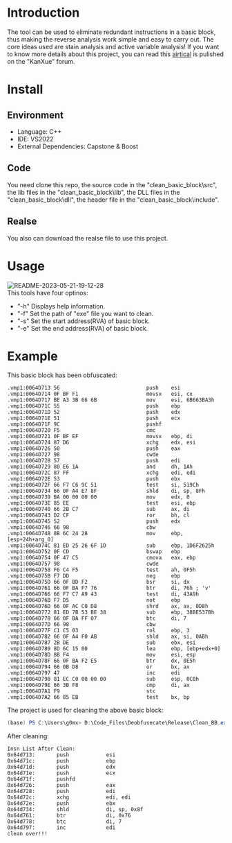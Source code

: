 # Introduction
The tool can be used to eliminate redundant instructions in a basic block, thus making the reverse analysis work simple and easy to carry out. The core ideas used are stain analysis and active variable analysis! If you want to know more details about this project, you can read this [airtical](https://bbs.kanxue.com/thread-277825.htm) is pulished on the "KanXue" forum.  
# Install 
## Environment
- Language: C++
- IDE: VS2022
- External Dependencies: Capstone & Boost
## Code
You need clone this repo, the source code in the "clean_basic_block\src", the lib files in the "clean_basic_block\lib", the DLL files in the "clean_basic_block\dll", the header file in the "clean_basic_block\include".  
## Realse
You also can download the realse file to use this project.
# Usage
![README-2023-05-21-19-12-28](https://g0mx-picbed.oss-cn-beijing.aliyuncs.com/blogs/pictures/README-2023-05-21-19-12-28.png)  
This tools have four optinos: 
- "-h" Displays help information.
- "-f" Set the path of "exe" file you want to clean.  
- "-s" Set the start address(RVA) of basic block.
- "-e" Set the end address(RVA) of basic block.
# Example
This basic block has been obfuscated:  
```x86asm
.vmp1:0064D713 56                            push    esi
.vmp1:0064D714 0F BF F1                      movsx   esi, cx
.vmp1:0064D717 BE A3 3B 66 6B                mov     esi, 6B663BA3h
.vmp1:0064D71C 55                            push    ebp
.vmp1:0064D71D 52                            push    edx
.vmp1:0064D71E 51                            push    ecx
.vmp1:0064D71F 9C                            pushf
.vmp1:0064D720 F5                            cmc
.vmp1:0064D721 0F BF EF                      movsx   ebp, di
.vmp1:0064D724 87 D6                         xchg    edx, esi
.vmp1:0064D726 50                            push    eax
.vmp1:0064D727 98                            cwde
.vmp1:0064D728 57                            push    edi
.vmp1:0064D729 80 E6 1A                      and     dh, 1Ah
.vmp1:0064D72C 87 FF                         xchg    edi, edi
.vmp1:0064D72E 53                            push    ebx
.vmp1:0064D72F 66 F7 C6 9C 51                test    si, 519Ch
.vmp1:0064D734 66 0F A4 E7 8F                shld    di, sp, 8Fh
.vmp1:0064D739 BA 00 00 00 00                mov     edx, 0
.vmp1:0064D73E 85 EE                         test    esi, ebp
.vmp1:0064D740 66 2B C7                      sub     ax, di
.vmp1:0064D743 D2 CF                         ror     bh, cl
.vmp1:0064D745 52                            push    edx
.vmp1:0064D746 66 98                         cbw
.vmp1:0064D748 8B 6C 24 28                   mov     ebp, [esp+24h+arg_0]
.vmp1:0064D74C 81 ED 25 26 6F 1D             sub     ebp, 1D6F2625h
.vmp1:0064D752 0F CD                         bswap   ebp
.vmp1:0064D754 0F 47 C5                      cmova   eax, ebp
.vmp1:0064D757 98                            cwde
.vmp1:0064D758 F6 C4 F5                      test    ah, 0F5h
.vmp1:0064D75B F7 DD                         neg     ebp
.vmp1:0064D75D 66 0F BD F2                   bsr     si, dx
.vmp1:0064D761 66 0F BA F7 76                btr     di, 76h ; 'v'
.vmp1:0064D766 66 F7 C7 A9 43                test    di, 43A9h
.vmp1:0064D76B F7 D5                         not     ebp
.vmp1:0064D76D 66 0F AC C0 D8                shrd    ax, ax, 0D8h
.vmp1:0064D772 81 ED 7B 53 BE 38             sub     ebp, 38BE537Bh
.vmp1:0064D778 66 0F BA FF 07                btc     di, 7
.vmp1:0064D77D 66 98                         cbw
.vmp1:0064D77F C1 C5 03                      rol     ebp, 3
.vmp1:0064D782 66 0F A4 F0 AB                shld    ax, si, 0ABh
.vmp1:0064D787 2B DE                         sub     ebx, esi
.vmp1:0064D789 8D 6C 15 00                   lea     ebp, [ebp+edx+0]
.vmp1:0064D78D 8B F4                         mov     esi, esp
.vmp1:0064D78F 66 0F BA F2 E5                btr     dx, 0E5h
.vmp1:0064D794 66 0B D8                      or      bx, ax
.vmp1:0064D797 47                            inc     edi
.vmp1:0064D798 81 EC C0 00 00 00             sub     esp, 0C0h
.vmp1:0064D79E 66 3B F8                      cmp     di, ax
.vmp1:0064D7A1 F9                            stc
.vmp1:0064D7A2 66 85 EB                      test    bx, bp
```  
The project is used for cleaning the above basic block:  
```ps1
(base) PS C:\Users\g0mx> D:\Code_Files\Deobfusecate\Release\Clean_BB.exe -f D:\Code_Files\EliminateVmpJunkCode\Project1.vmp\Project1.vmp.exe -s "0x64D713" -e "0x64D7A5"
```
After cleaning:  
```x86asm
Insn List After Clean:
0x64d713:       push            esi
0x64d71c:       push            ebp
0x64d71d:       push            edx
0x64d71e:       push            ecx
0x64d71f:       pushfd
0x64d726:       push            eax
0x64d728:       push            edi
0x64d72c:       xchg            edi, edi
0x64d72e:       push            ebx
0x64d734:       shld            di, sp, 0x8f
0x64d761:       btr             di, 0x76
0x64d778:       btc             di, 7
0x64d797:       inc             edi
clean over!!!
```  
